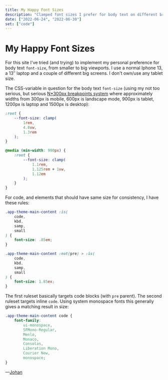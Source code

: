 ```yaml
---
title: My Happy Font Sizes
description: "Clamped font sizes I prefer for body text on different breakpoints."
date: ["2022-06-24", "2022-06-30"]
set: ["code"]
---
```


# My Happy Font Sizes

For this site I've tried (and trying) to implement my personal preference for body text `font-size`, from smaller to big viewports. I use a normal Iphone 13, a 13″ laptop and a couple of different big screens. I don't own/use any tablet size.

The CSS-variable in question for the body text `font-size` (using my not too serious, but serious [N\*300px breakpoints system](https://johan.land/solo/300px-n-breakpoint-system) where approximately widths from 300px is mobile, 600px is landscape mode, 900px is tablet, 1200px is laptop and 1500px is desktop):

```css
:root {
	--font-size: clamp(
		1rem,
		4.8vw,
		1.3rem
	);
}

@media (min-width: 900px) {
	:root {
		--font-size: clamp(
			1.1rem,
			1.125rem + 1vw,
			1.12em
		);
	}
}
```

For code, and elements that should have same size for consistency, I have these rules:

```css
.app-theme-main-content :is(
	code,
	kbd,
	samp,
	small
) {
	font-size: .85em;
}

.app-theme-main-content :not(pre) > :is(
	code,
	kbd,
	samp,
	small
) {
	font-size: 1.85ex;
}
```

The first ruleset basically targets code blocks (with `pre` parent). The second ruleset targets inline `code`. Using system monospace fonts this generally gives a matching result in size:

```css
.app-theme-main-content code {
	font-family:
		ui-monospace,
		SFMono-Regular,
		Menlo,
		Monaco,
		Consolas,
		Liberation Mono,
		Courier New,
		monospace;
}
```


—[Johan](/johan)
